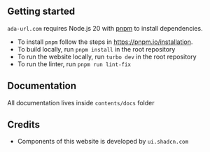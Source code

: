 ## Getting started

`ada-url.com` requires Node.js 20 with [pnpm](https://pnpm.io) to install dependencies.

- To install `pnpm` follow the steps in https://pnpm.io/installation.
- To build locally, run `pnpm install` in the root repository 
- To run the website locally, run `turbo dev` in the root repository
- To run the linter, run `pnpm run lint-fix`

## Documentation

All documentation lives inside `contents/docs` folder

## Credits

- Components of this website is developed by `ui.shadcn.com`
